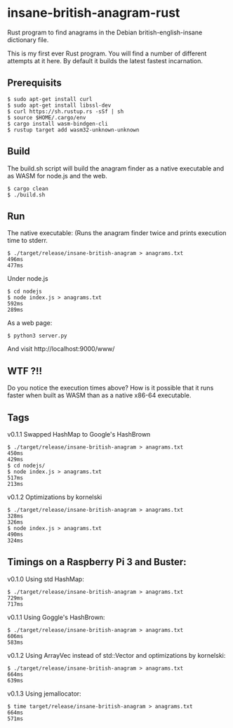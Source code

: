 # insane-british-anagram-rust
Rust program to find anagrams in the Debian british-english-insane dictionary file.

This is my first ever Rust program. You will find a number of different attempts at it here. By default it builds the latest fastest incarnation.



## Prerequisits

    $ sudo apt-get install curl
    $ sudo apt-get install libssl-dev
    $ curl https://sh.rustup.rs -sSf | sh
    $ source $HOME/.cargo/env
    $ cargo install wasm-bindgen-cli
    $ rustup target add wasm32-unknown-unknown

## Build

The build.sh script will build the anagram finder as a native executable and as WASM for node.js and the web.

    $ cargo clean
    $ ./build.sh
    
## Run

The native executable: (Runs the anagram finder twice and prints execution time to stderr.

    $ ./target/release/insane-british-anagram > anagrams.txt
    496ms
    477ms

Under node.js

    $ cd nodejs
    $ node index.js > anagrams.txt
    592ms
    289ms

As a web page:

    $ python3 server.py
    
And visit http://localhost:9000/www/

## WTF ?!!

Do you notice the execution times above? How is it possible that it runs faster when built as WASM than as a native x86-64 executable.

## Tags

v0.1.1  Swapped HashMap to Google's HashBrown

    $ ./target/release/insane-british-anagram > anagrams.txt
    450ms
    429ms
    $ cd nodejs/
    $ node index.js > anagrams.txt
    517ms
    213ms

v0.1.2 Optimizations by kornelski

    $ ./target/release/insane-british-anagram > anagrams.txt
    328ms
    326ms
    $ node index.js > anagrams.txt
    490ms
    324ms

## Timings on a Raspberry Pi 3 and Buster:

v0.1.0 Using std HashMap:

    $ ./target/release/insane-british-anagram > anagrams.txt
    729ms
    717ms

v0.1.1 Using Goggle's HashBrown:

    $ ./target/release/insane-british-anagram > anagrams.txt
    606ms
    583ms

v0.1.2 Using ArrayVec instead of std::Vector and optimizations by kornelski:

    $ ./target/release/insane-british-anagram > anagrams.txt
    664ms
    639ms

v0.1.3 Using jemallocator:

    $ time target/release/insane-british-anagram > anagrams.txt
    664ms
    571ms








